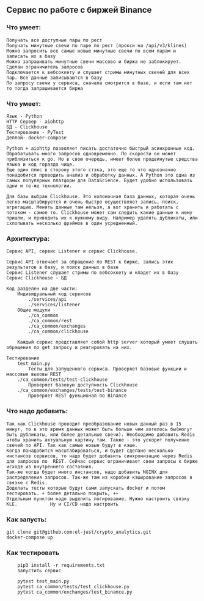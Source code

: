 ## Сервис по работе с биржей Binance

### Что умеет:
    Получать все доступные пары по рест
	Получать минутные свечи по паре по рест (прокси на /api/v3/klines)
	Можно запросить все самые новые минутные свечи по всем парам и записать их в базу
	Можно запрашивать минутные свечи массово и биржа не заблокирует. Сделан ограничитель запросов
    Подключается к вебсоккету и слушает стримы минутных свечей для всех пар. Все данные записываются в базу 
    По запросу свечи у сервиса, сначала смотрится в базе, и если там нет то тогда запрашивается биржа

### Что умеет:
	Язык - Python
	HTTP Сервер - aiohttp
	БД - Clickhouse
	Тестирование - PyTest
	Деплой- docker-compose

	Python + aiohttp позволяет писать достаточно быстрый асинхронные код. Обрабатывать много запросов одновременно. По скорости он может приблизиться к go. Но в свою очередь, имеет более продвинутые средства языка и код гораздо чище.
	Еще один плюс в сторону этого стэка, это еще то что однозначно понадобится проводить анализ и обработку данных. А Python это одна из самых популярных платформ для DataScience. Будет удобно использовать одни и те-же технологии.
	
	Для базы выбран Clickhouse. Это колоночная база данных, которая очень легко масштабируется и очень быстро осуществляет запись, поиск, агрегацию. Менять данные там нельзя, а вот хранить и работать с потоком - самое то. Clickhouse может сам следить какие данные к нему пришли, и приводить их к нужному виду. Например удалять дубликаты, или схлопывать несколько фрэймов в один усредненный.

### Архитектура:
	Сервис API, сервис Listener и сервис Clickhouse.

    Сервис API отвечает за обращение по REST к бирже, запись этих результатов в базу, и поиск данных в базе
    Сервис Listener слушает стримы по вебсоккету и кладет их в базу
	Сервис Clickhouse - БД

	Код разделен на две части:
		Индивидуальный код сервисов
			./services/api
			./services/listener
		Общие модули
			./ca_common
			./ca_common/rest
			./ca_common/exchanges
			./ca_common/clickhouse

		Каждый сервис представляет собой http server который умеет слушать обращения по get запросу и реагировать на них. 

	Тестирование	
		test_main.py
			Тесты для запущенного сервиса. Проверяет базовые функции и массовые вызовы REST
		./ca_common/tests/test-clickhouse
		 	Проверяет базовую доступность Clickhouse
		./ca_common/exchanges/tests/test-binance
			Проверяет REST функционал по Binance

### Что надо добавить:
	Так как Clickhouse проводит преобразование новых данный раз в 15 минут, то в это время данных может быть больше чем хотелось бы(могут быть дубликаты, или более детальные свечи). Необходимо добавить Redis чтобы хранить актуальную картину там. Также - это ускорит получение свечей по API. Так как самые новые будут в кэше.
	Когда понадобится масштабироваться, и будет сделано несколько инстансов сервисов, то надо будет добавить синхронизацию через Redis для запросов по  REST. Сейчас сервис ограничивает свои запросы к бирже исходя из внутреннего состояния. 
	Так-же когда будет много инстансов, надо добавить NGINX для распределения запросов. Так-же там из коробки кэширование запросов в связке с Redis.
	Доделать тесты которые будут сами запускать docker и потом тестировать. + более детально покрыть, ++
	Отдельным пунктом надо выделить логирование. Нужно настроить связку KLE. 			Ну и CI/CD надо настроить

### Как запусть:
```
git clone git@github.com:el-just/crypto_analytics.git
docker-compose up
```

### Как тестировать
```
	pip3 install -r requirements.txt
	запустить сервис
 	
	pytest test_main.py
	pytest ca_common/tests/test_clickhouse.py
	pytest ca_common/exchanges/test_binance.py
```

